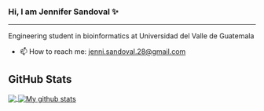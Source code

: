 ### Hi, I am Jennifer Sandoval ✨
<hr>

Engineering student in bioinformatics at Universidad del Valle de Guatemala

- 📫 How to reach me: jenni.sandoval.28@gmail.com

## GitHub Stats
<a href="https://github.com/anuraghazra/github-readme-stats">
  <img align="center" src="https://github-readme-stats.vercel.app/api/top-langs/?username=JennsiS&langs_count=5&theme=merko" />
</a>
<a href="https://github.com/anuraghazra/github-readme-stats">
  <img align="center" src="https://github-readme-stats.anuraghazra1.vercel.app/api?username=JennsiS&show_icons=true&line_height=27&include_all_commits=true&theme=merko" alt="My github stats" />
</a>


 
 
<!--[![Anurag's GitHub stats](https://github-readme-stats.vercel.app/api?username=JennsiS)](https://github.com/anuraghazra/github-readme-stats) -->

<!--
**JennsiS/JennsiS** is a ✨ _special_ ✨ repository because its `README.md` (this file) appears on your GitHub profile.

Here are some ideas to get you started:

- 🔭 I’m currently working on ...
- 🌱 I’m currently learning ...
- 👯 I’m looking to collaborate on ...
- 🤔 I’m looking for help with ...
- 💬 Ask me about ...
- 📫 How to reach me: ...
- 😄 Pronouns: ...
- ⚡ Fun fact: ...
-->
